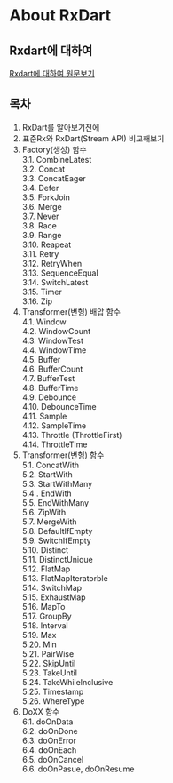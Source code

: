 # About RxDart

## Rxdart에 대하여
[Rxdart에 대하여 원문보기](https://beomseok95.tistory.com/321)

## 목차

1. RxDart를 알아보기전에  
2. 표준Rx와 RxDart(Stream API) 비교해보기  
3. Factory(생성) 함수  
    3.1. CombineLatest  
    3.2. Concat  
    3.3. ConcatEager  
    3.4. Defer  
    3.5. ForkJoin  
    3.6. Merge  
    3.7. Never  
    3.8. Race  
    3.9. Range  
    3.10. Reapeat  
    3.11. Retry  
    3.12. RetryWhen  
    3.13. SequenceEqual  
    3.14. SwitchLatest  
    3.15. Timer  
    3.16. Zip  
4. Transformer(변형) 배압 함수  
    4.1. Window  
    4.2. WindowCount  
    4.3. WindowTest  
    4.4. WindowTime  
    4.5. Buffer  
    4.6. BufferCount  
    4.7. BufferTest  
    4.8. BufferTime  
    4.9. Debounce  
    4.10. DebounceTime  
    4.11. Sample  
    4.12. SampleTime  
    4.13. Throttle (ThrottleFirst)  
    4.14. ThrottleTime  
5. Transformer(변형) 함수  
    5.1. ConcatWith  
    5.2. StartWith  
    5.3. StartWithMany  
    5.4 . EndWith  
    5.5. EndWithMany  
    5.6. ZipWith  
    5.7. MergeWith  
    5.8. DefaultIfEmpty  
    5.9. SwitchIfEmpty  
    5.10. Distinct  
    5.11. DistinctUnique  
    5.12. FlatMap  
    5.13. FlatMapIteratorble  
    5.14. SwitchMap  
    5.15. ExhaustMap  
    5.16. MapTo  
    5.17. GroupBy  
    5.18. Interval  
    5.19. Max  
    5.20. Min  
    5.21. PairWise  
    5.22. SkipUntil  
    5.23. TakeUntil  
    5.24. TakeWhileInclusive  
    5.25. Timestamp  
    5.26. WhereType  
6. DoXX 함수  
    6.1. doOnData  
    6.2. doOnDone  
    6.3. doOnError  
    6.4. doOnEach  
    6.5. doOnCancel  
    6.6. doOnPasue, doOnResume  
